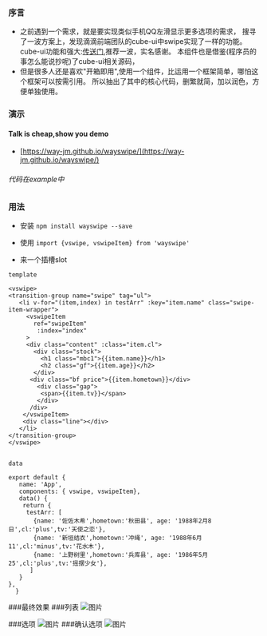 ### 序言
- 之前遇到一个需求，就是要实现类似手机QQ左滑显示更多选项的需求，
 搜寻了一波方案上，发现滴滴前端团队的cube-ui中swipe实现了一样的功能。
 cube-ui功能和强大:[传送门](https://didi.github.io/cube-ui/#/zh-CN),推荐一波，实名感谢。
 本组件也是借鉴(程序员的事怎么能说抄呢)了cube-ui相关源码，
- 但是很多人还是喜欢"开箱即用",使用一个组件，比运用一个框架简单，哪怕这个框架可以按需引用。
  所以抽出了其中的核心代码，删繁就简，加以润色，方便单独使用。


### 演示
#### Talk is cheap,show you demo

- [https://way-jm.github.io/wayswipe/](https://way-jm.github.io/wayswipe/)

###### 代码在example中

### 用法
  - 安装
  `
  npm install wayswipe --save
  `  
  
  - 使用
  `
   import {vswipe, vswipeItem} from 'wayswipe' 
  ` 
  
  - 来一个插槽slot
  
  `template`
  
   ```
<vswipe>
  <transition-group name="swipe" tag="ul">
      <li v-for="(item,index) in testArr" :key="item.name" class="swipe-item-wrapper">
        <vswipeItem
          ref="swipeItem"
           :index="index"
        >
        <div class="content" :class="item.cl">
          <div class="stock">
            <h1 class="mbc1">{{item.name}}</h1>
            <h2 class="gf">{{item.age}}</h2>
          </div>
         <div class="bf price">{{item.hometown}}</div>
           <div class="gap">
            <span>{{item.tv}}</span>
           </div>
         /div>
       </vswipeItem>
       <div class="line"></div>
      </li>
 </transition-group>
</vswipe>
          
```
`data`
```
export default {
   name: 'App',
   components: { vswipe, vswipeItem},
   data() {
    return {
     testArr: [
       {name: '佐佐木希',hometown:'秋田县', age: '1988年2月8日',cl:'plus',tv:'天使之恋'},
       {name: '新垣结衣',hometown:'冲绳', age: '1988年6月11',cl:'minus',tv:'花水木'},
       {name: '上野树里',hometown:'兵库县', age: '1986年5月25',cl:'plus',tv:'摇摆少女'},
      ]
   }
},
  }
```

###最终效果
###列表
![图片](https://way-jm.github.io/wayswipe/static/picture/demo1.png)

###选项
![图片](https://way-jm.github.io/wayswipe/static/picture/demo2.png)
###确认选项
![图片](https://way-jm.github.io/wayswipe/static/picture/demo3.png)






